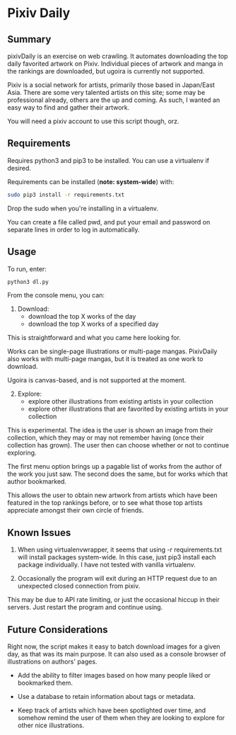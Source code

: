 # Pixiv Daily

## Summary
pixivDaily is an exercise on web crawling. It
automates downloading the top daily favorited
artwork on Pixiv. Individual pieces of artwork and
manga in the rankings are downloaded, but ugoira is
currently not supported.

Pixiv is a social network for artists, primarily those based
in Japan/East Asia. There are some very talented artists on this site; 
some may be professional already, others are the up and coming.
As such, I wanted an easy way to find and gather their artwork.

You will need a pixiv account to use this script though, orz.


## Requirements
Requires python3 and pip3 to be installed. You can use a virtualenv if desired.

Requirements can be installed (**note: system-wide**) with:

```sh
sudo pip3 install -r requirements.txt
```

Drop the sudo when you're installing in a virtualenv.

You can create a file called pwd, and put your email
and password on separate lines in order to log in
automatically.

## Usage
To run, enter:

```sh
python3 dl.py
```

From the console menu, you can:

1. Download:
    - download the top X works of the day
    - download the top X works of a specified day

This is straightforward and what you came here looking for.

Works can be single-page illustrations or multi-page mangas. PixivDaily also
works with multi-page mangas, but it is treated as one work to download.

Ugoira is canvas-based, and is not supported at the moment.

2. Explore:
    - explore other illustrations from existing artists
in your collection
    - explore other illustrations that are favorited by
existing artists in your collection

This is experimental. The idea is the user is shown an image from their collection,
which they may or may not remember having (once their collection has grown). The
user then can choose whether or not to continue exploring.

The first menu option brings up a pagable list of works from the author of the work
you just saw. The second does the same, but for works which that author bookmarked.

This allows the user to obtain new artwork from artists which have been featured in
the top rankings before, or to see what those top artists appreciate amongst their
own circle of friends.


## Known Issues
1. When using virtualenvwrapper, it seems that using -r requirements.txt will install
packages system-wide. In this case, just pip3 install each package individually.
I have not tested with vanilla virtualenv.

2. Occasionally the program will exit during an HTTP request due to an unexpected closed
connection from pixiv.

This may be due to API rate limiting, or just the occasional hiccup in their servers.
Just restart the program and continue using.


## Future Considerations
Right now, the script makes it easy to batch download images for a given day, as that
was its main purpose. It can also used as a console browser of illustrations on authors' pages.

- Add the ability to filter images based on how many people liked or bookmarked them.

- Use a database to retain information about tags or metadata.

- Keep track of artists which have been spotlighted over time, and somehow remind the user
of them when they are looking to explore for other nice illustrations.

